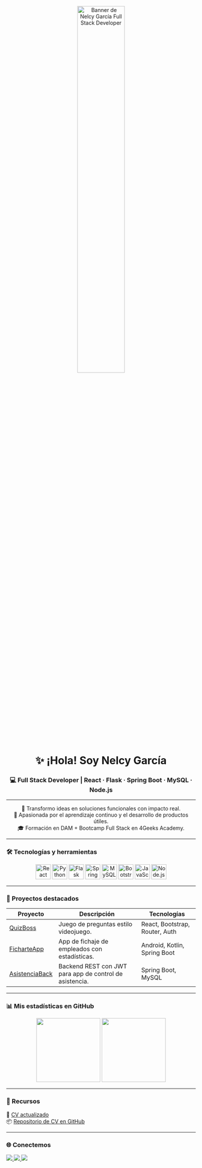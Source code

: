<p align="center">
  <img src="https://github.com/nelcygarcia/CV-NelcyGarcia/blob/main/banner-nelcy.png" alt="Banner de Nelcy García Full Stack Developer" width="50%"/>
</p>

<h1 align="center">✨ ¡Hola! Soy Nelcy García</h1>
<h3 align="center">💻 Full Stack Developer | React · Flask · Spring Boot · MySQL · Node.js</h3>

---

<p align="center">
🎯 Transformo ideas en soluciones funcionales con impacto real.<br>
🚀 Apasionada por el aprendizaje continuo y el desarrollo de productos útiles.<br>
🎓 Formación en DAM + Bootcamp Full Stack en 4Geeks Academy.
</p>

---

### 🛠️ Tecnologías y herramientas

<p align="center">
  <img src="https://cdn.jsdelivr.net/gh/devicons/devicon/icons/react/react-original.svg" alt="React" width="40" />
  <img src="https://cdn.jsdelivr.net/gh/devicons/devicon/icons/python/python-original.svg" alt="Python" width="40" />
  <img src="https://cdn.jsdelivr.net/gh/devicons/devicon/icons/flask/flask-original.svg" alt="Flask" width="40" />
  <img src="https://cdn.jsdelivr.net/gh/devicons/devicon/icons/spring/spring-original.svg" alt="Spring Boot" width="40" />
  <img src="https://cdn.jsdelivr.net/gh/devicons/devicon/icons/mysql/mysql-original.svg" alt="MySQL" width="40" />
  <img src="https://cdn.jsdelivr.net/gh/devicons/devicon/icons/bootstrap/bootstrap-original.svg" alt="Bootstrap" width="40" />
  <img src="https://cdn.jsdelivr.net/gh/devicons/devicon/icons/javascript/javascript-original.svg" alt="JavaScript" width="40" />
  <img src="https://cdn.jsdelivr.net/gh/devicons/devicon/icons/nodejs/nodejs-original.svg" alt="Node.js" width="40" />
</p>

---

### 💼 Proyectos destacados

| Proyecto | Descripción | Tecnologías |
|---------|-------------|-------------|
| [QuizBoss](https://github.com/nelcygarcia/Proyecto_Final_4Geeks_QuizBoss) | Juego de preguntas estilo videojuego. | React, Bootstrap, Router, Auth |
| [FicharteApp](https://github.com/nelcygarcia/FicharteApp) | App de fichaje de empleados con estadísticas. | Android, Kotlin, Spring Boot |
| [AsistenciaBack](https://github.com/nelcygarcia/AsistenciaBack) | Backend REST con JWT para app de control de asistencia. | Spring Boot, MySQL |

---

### 📊 Mis estadísticas en GitHub

<p align="center">
  <img src="https://github-readme-stats.vercel.app/api?username=nelcygarcia&show_icons=true&theme=tokyonight&hide_border=true" height="170" />
  <img src="https://github-readme-stats.vercel.app/api/top-langs/?username=nelcygarcia&layout=compact&theme=tokyonight&hide_border=true" height="170" />
</p>

---

### 📄 Recursos

📎 [CV actualizado](https://bit.ly/NelcyFullStackCV)  
📦 [Repositorio de CV en GitHub](https://github.com/nelcygarcia/CV-NelcyGarcia)

---

### 🌐 Conectemos

<p align="left">
  <a href="https://www.linkedin.com/in/nelcy-garcia/" target="_blank">
    <img src="https://img.shields.io/badge/-LinkedIn-0A66C2?style=for-the-badge&logo=linkedin&logoColor=white" />
  </a>
  <a href="mailto:nelgarpa22@gmail.com">
    <img src="https://img.shields.io/badge/-Gmail-D14836?style=for-the-badge&logo=gmail&logoColor=white" />
  </a>
  <a href="https://github.com/nelcygarcia" target="_blank">
    <img src="https://img.shields.io/badge/-GitHub-181717?style=for-the-badge&logo=github&logoColor=white" />
  </a>
</p>


